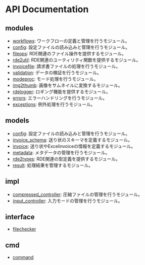 # API Documentation

## modules

- [workflows](rdetoolkit/workflows): ワークフローの定義と管理を行うモジュール。
- [config](rdetoolkit/config): 設定ファイルの読み込みと管理を行うモジュール。
- [fileops](rdetoolkit/fileops): RDE関連のファイル操作を提供するモジュール。
- [rde2util](rdetoolkit/rde2util): RDE関連のユーティリティ関数を提供するモジュール。
- [invoicefile](rdetoolkit/invoicefile): 請求書ファイルの処理を行うモジュール。
- [validation](rdetoolkit/validation): データの検証を行うモジュール。
- [modeproc](rdetoolkit/modeproc): モード処理を行うモジュール。
- [img2thumb](rdetoolkit/img2thumb): 画像をサムネイルに変換するモジュール。
- [rdelogger](rdetoolkit/rdelogger): ロギング機能を提供するモジュール。
- [errors](rdetoolkit/errors): エラーハンドリングを行うモジュール。
- [exceptions](rdetoolkit/exceptions): 例外処理を行うモジュール。

## models

- [config](rdetoolkit/models/config): 設定ファイルの読み込みと管理を行うモジュール。
- [invoice_schema](rdetoolkit/models/invoice_schema): 送り状のスキーマを定義するモジュール。
- [invoice](rdetoolkit/models/invoice): 送り状やExcelinvoiceの情報を定義するモジュール。
- [metadata](rdetoolkit/models/metadata): メタデータの管理を行うモジュール。
- [rde2types](rdetoolkit/models/rde2types): RDE関連の型定義を提供するモジュール。
- [result](rdetoolkit/models/result): 処理結果を管理するモジュール。

## impl

- [compressed_controller](rdetoolkit/impl/compressed_controller): 圧縮ファイルの管理を行うモジュール。
- [input_controller](rdetoolkit/impl/input_controller): 入力モードの管理を行うモジュール。

## interface

- [filechecker](rdetoolkit/interface/filechecker)

## cmd

- [command](rdetoolkit/cmd/command)
